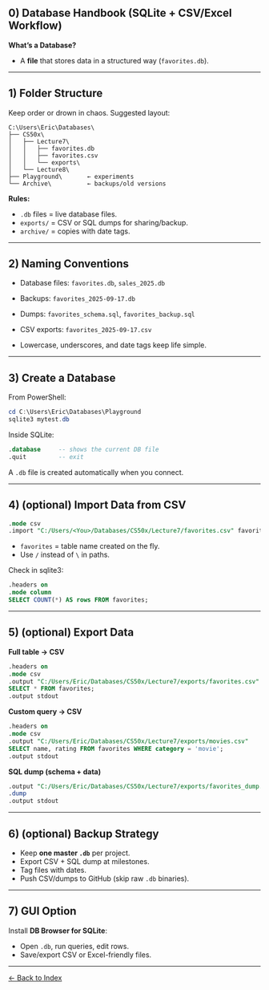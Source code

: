 ## 0) Database Handbook (SQLite + CSV/Excel Workflow)
**What’s a Database?**
- A **file** that stores data in a structured way (`favorites.db`). 

---

## 1) Folder Structure
Keep order or drown in chaos. Suggested layout:

```
C:\Users\Eric\Databases\
├── CS50x\
│   ├── Lecture7\
│   │   ├── favorites.db
│   │   ├── favorites.csv
│   │   └── exports\
│   └── Lecture8\
├── Playground\       ← experiments
└── Archive\          ← backups/old versions
```

**Rules:**
- `.db` files = live database files.  
- `exports/` = CSV or SQL dumps for sharing/backup.  
- `archive/` = copies with date tags.  

---

## 2) Naming Conventions
- Database files: `favorites.db`, `sales_2025.db`  
- Backups: `favorites_2025-09-17.db`  
- Dumps: `favorites_schema.sql`, `favorites_backup.sql`  
- CSV exports: `favorites_2025-09-17.csv`  

- Lowercase, underscores, and date tags keep life simple.

---

## 3) Create a Database
From PowerShell:

```powershell
cd C:\Users\Eric\Databases\Playground
sqlite3 mytest.db
```

Inside SQLite:

```sql
.database     -- shows the current DB file
.quit         -- exit
```

A `.db` file is created automatically when you connect.

---

## 4) (optional) Import Data from CSV
```sql
.mode csv
.import "C:/Users/<You>/Databases/CS50x/Lecture7/favorites.csv" favorites
```

- `favorites` = table name created on the fly.  
- Use `/` instead of `\` in paths.  

Check in sqlite3:
```sql
.headers on
.mode column
SELECT COUNT(*) AS rows FROM favorites;
```

---

## 5) (optional) Export Data

**Full table → CSV**
```sql
.headers on
.mode csv
.output "C:/Users/Eric/Databases/CS50x/Lecture7/exports/favorites.csv"
SELECT * FROM favorites;
.output stdout
```

**Custom query → CSV**
```sql
.headers on
.mode csv
.output "C:/Users/Eric/Databases/CS50x/Lecture7/exports/movies.csv"
SELECT name, rating FROM favorites WHERE category = 'movie';
.output stdout
```

**SQL dump (schema + data)**
```sql
.output "C:/Users/Eric/Databases/CS50x/Lecture7/exports/favorites_dump.sql"
.dump
.output stdout
```

---

## 6) (optional) Backup Strategy 
- Keep **one master `.db`** per project.  
- Export CSV + SQL dump at milestones.  
- Tag files with dates.  
- Push CSV/dumps to GitHub (skip raw `.db` binaries).  

---

## 7) GUI Option
Install **DB Browser for SQLite**:  
- Open `.db`, run queries, edit rows.  
- Save/export CSV or Excel-friendly files.  

---

[← Back to Index](../index.md)